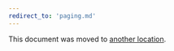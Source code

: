 ```yaml
---
redirect_to: 'paging.md'
---
```


This document was moved to [another location](paging.md).

<!-- This redirect file can be deleted after <2022-01-21>. -->
<!-- Before deletion, see: https://docs.gitlab.com/ee/development/documentation/#move-or-rename-a-page -->
